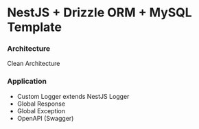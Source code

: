 # NestJS + Drizzle ORM + MySQL Template

### Architecture

Clean Architecture

### Application

- Custom Logger extends NestJS Logger
- Global Response
- Global Exception
- OpenAPI (Swagger)
